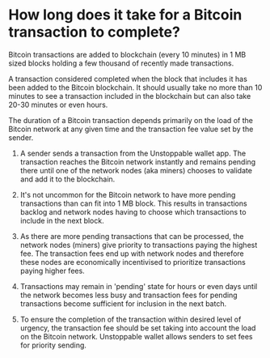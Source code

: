 # How long does it take for a Bitcoin transaction to complete?

Bitcoin transactions are added to blockchain (every 10 minutes) in 1 MB sized blocks holding a few thousand of recently made transactions. 

A transaction considered completed when the block that includes it has been added to the Bitcoin blockchain. It should usually take no more than 10 minutes to see a transaction included in the blockchain but can also take 20-30 minutes or even hours. 

The duration of a Bitcoin transaction depends primarily on the load of the Bitcoin network at any given time and the transaction fee value set by the sender.

1. A sender sends a transaction from the Unstoppable wallet app. The transaction reaches the Bitcoin network instantly and remains pending there until one of the network nodes (aka miners) chooses to validate and add it to the blockchain.

2. It's not uncommon for the Bitcoin network to have more pending transactions than can fit into 1 MB block. This results in transactions backlog and network nodes having to choose which transactions to include in the next block.

3. As there are more pending transactions that can be processed, the network nodes (miners) give priority to transactions paying the highest fee. The transaction fees end up with network nodes and therefore these nodes are economically incentivised to prioritize transactions paying higher fees.

4. Transactions may remain in 'pending' state for hours or even days until the network becomes less busy and transaction fees for pending transactions become sufficient for inclusion in the next batch.

5. To ensure the completion of the transaction within desired level of urgency, the transaction fee should be set taking into account the load on the Bitcoin network. Unstoppable wallet allows senders to set fees for priority sending.
